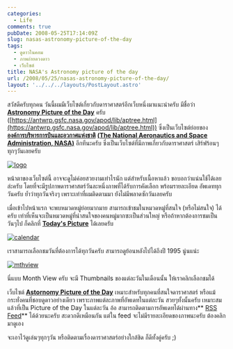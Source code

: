 ```yaml
---
categories:
  - Life
comments: true
pubDate: 2008-05-25T17:14:09Z
slug: nasas-astronomy-picture-of-the-day
tags:
  - ดูดาวในคอม
  - ภาพถ่ายดวงดาว
  - เว็บไซต์
title: NASA's Astronomy picture of the day
url: /2008/05/25/nasas-astronomy-picture-of-the-day/
layout: '../../../layouts/PostLayout.astro'
---
```


สวัสดีครับทุกคน วันนี้ผมมีเว็บไซต์เกี่ยวกับดาราศาสตร์อีกเว็บหนึ่งมาแนะนำครับ มีชื่อว่า **[Astronomy Picture of the Day](https://antwrp.gsfc.nasa.gov/apod/lib/aptree.html)** ครับ ([https://antwrp.gsfc.nasa.gov/apod/lib/aptree.html](https://antwrp.gsfc.nasa.gov/apod/lib/aptree.html)) ซึ่งเป็นเว็บไซต์ย่อยของ **[องค์การบริหารการบินและอวกาศแห่งชาติ](https://th.wikipedia.org/wiki/%E0%B8%AD%E0%B8%87%E0%B8%84%E0%B9%8C%E0%B8%81%E0%B8%B2%E0%B8%A3%E0%B8%99%E0%B8%B2%E0%B8%8B%E0%B8%B2)** **[(The National Aeronautics and Space Administration, NASA)](https://en.wikipedia.org/wiki/Nasa)** อีกทีนะครับ ซึ่งเป็นเว็บไซต์ที่มีภาพเกี่ยวกับดาราศาสตร์ เสิร์ฟร้อนๆทุกๆวันเลยครับ

[![logo](https://armno.in.th/wp-content/uploads/2008/05/logo.jpg)](https://antwrp.gsfc.nasa.gov/apod/lib/aptree.html)

หน้าตาของเว็บไซต์นี้ อาจจะดูไม่ค่อยสวยงามเท่าไรนัก แต่สำหรับเนื้อหาแล้ว ขอบอกว่าแน่นใช้ได้เลยล่ะครับ โดยที่จะมีรูปภาพดาราศาสตร์วันละหนึ่งภาพที่ได้รับการคัดเลือก พร้อมรายละเอียด อัพเดททุกวันครับ ย้ำว่าทุกวันจริงๆ เพราะเท่าที่ผมติดตามมา ยังไม่มีพลาดซักวันเลยครับ

เมื่อเข้าไปหน้าแรก จะพบหมวดหมู่ย่อยมากมาย สามารถเข้าชมในหมวดหมู่ที่สนใจ (หรือไม่สนใจ) ได้ครับ เท่าที่เห็นจะเป็นหมวดหมู่ที่น่าสนใจของคนหมู่มากซะเป็นส่วนใหญ่ หรือถ้าหากต้องการชมเป็นวันๆไป ก็คลิกที่ **[Today's Picture](https://antwrp.gsfc.nasa.gov/apod/astropix.html)** ได้เลยครับ

[![calendar](https://armno.in.th/wp-content/uploads/2008/05/calendar-thumb.jpg)](https://armno.in.th/wp-content/uploads/2008/05/calendar.jpg)

เราสามารถเลือกชมวันที่ต้องการได้ทุกวันครับ สามารถดูย้อนหลังไปได้ถึงปี 1995 นู่นแน่ะ

[![mthview](https://armno.in.th/wp-content/uploads/2008/05/mthview-thumb.jpg)](https://armno.in.th/wp-content/uploads/2008/05/mthview.jpg)

นี่แบบ Month View ครับ จะมี Thumbnails ของแต่ละวันในเดือนนั้น ให้เราคลิกเลือกชมได้

เว็บไซต์ **[Astornomy Picture of the Day](https://antwrp.gsfc.nasa.gov/apod/lib/aptree.html)** เหมาะสำหรับทุกคนที่สนใจดาราศาสตร์ หรือแม้กระทั่งคนที่ชอบดูดาวอย่างเดียว เพราะภาพแต่ละภาพที่อัพเดทในแต่ละวัน สวยๆทั้งนั้นครับ เหมาะสมแล้วที่เป็น Picture of the Day ในแต่ละวัน อ้อ สามารถติดตามการอัพเดทได้ผ่านทาง** [RSS Feed](https://antwrp.gsfc.nasa.gov/apod.rss)** ได้ด้วยนะครับ สะดวกดีเหมือนกัน แต่ใน feed จะไม่มีรายละเอียดของภาพนะครับ ต้องคลิกมาดูเอง

จะเอาไว้ดูเล่นๆทุกๆวัน หรือติดตามเรื่องดาราศาสตร์อย่างใกล้ชิด ก็ดีทั้งคู่ครับ ;)
